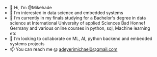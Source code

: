 - 👋 Hi, I’m @Mikehade
- 👀 I’m interested in data science and embedded systems
- 🌱 I’m currently in my finals studying for a Bachelor's degree in data science at International University of applied Sciences Bad Honnef Germany and various online courses in python, sql, Machine learning etc
- 💞️ I’m looking to collaborate on ML, AI, python backend and embedded systems projects
- 📫 You can reach me @ adeyerimichael0@gmail.com

<!---
Mikehade/Mikehade is a ✨ special ✨ repository because its `README.md` (this file) appears on your GitHub profile.
You can click the Preview link to take a look at your changes.
--->
